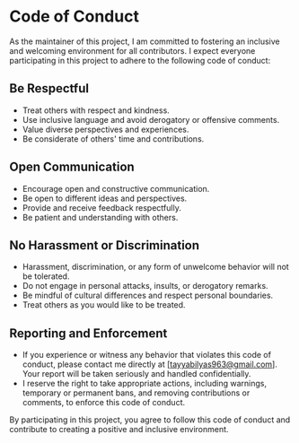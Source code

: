 # Code of Conduct

As the maintainer of this project, I am committed to fostering an inclusive and welcoming environment for all contributors. I expect everyone participating in this project to adhere to the following code of conduct:

## Be Respectful

- Treat others with respect and kindness.
- Use inclusive language and avoid derogatory or offensive comments.
- Value diverse perspectives and experiences.
- Be considerate of others' time and contributions.

## Open Communication

- Encourage open and constructive communication.
- Be open to different ideas and perspectives.
- Provide and receive feedback respectfully.
- Be patient and understanding with others.

## No Harassment or Discrimination

- Harassment, discrimination, or any form of unwelcome behavior will not be tolerated.
- Do not engage in personal attacks, insults, or derogatory remarks.
- Be mindful of cultural differences and respect personal boundaries.
- Treat others as you would like to be treated.

## Reporting and Enforcement

- If you experience or witness any behavior that violates this code of conduct, please contact me directly at [tayyabilyas963@gmail.com]. Your report will be taken seriously and handled confidentially.
- I reserve the right to take appropriate actions, including warnings, temporary or permanent bans, and removing contributions or comments, to enforce this code of conduct.

By participating in this project, you agree to follow this code of conduct and contribute to creating a positive and inclusive environment.

